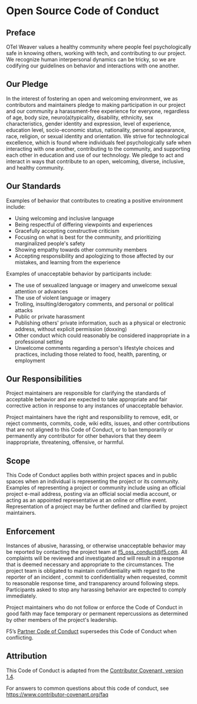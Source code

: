 # Open Source Code of Conduct

## Preface

OTel Weaver values a healthy community where people feel psychologically
safe in knowing others, working with tech, and contributing to our project.
We recognize human interpersonal dynamics can be tricky, so we are codifying
our guidelines on behavior and interactions with one another.

## Our Pledge

In the interest of fostering an open and welcoming environment, we as
contributors and maintainers pledge to making participation in our project
and our community a harassment-free experience for everyone, regardless of
age, body size, neuro(a)typicality, disability, ethnicity, sex characteristics,
gender identity and expression, level of experience, education level,
socio-economic status, nationality, personal appearance, race, religion,
or sexual identity and orientation. We strive for technological excellence,
which is found where individuals feel psychologically safe when interacting
with one another, contributing to the community, and supporting each other
in education and use of our technology. We pledge to act and interact in ways
that contribute to an open, welcoming, diverse, inclusive, and healthy
community.

## Our Standards

Examples of behavior that contributes to creating a positive environment
include:

* Using welcoming and inclusive language
* Being respectful of differing viewpoints and experiences
* Gracefully accepting constructive criticism
* Focusing on what is best for the community, and prioritizing marginalized people's safety
* Showing empathy towards other community members
* Accepting responsibility and apologizing to those affected by our mistakes, and learning from the experience

Examples of unacceptable behavior by participants include:

* The use of sexualized language or imagery and unwelcome sexual attention or
  advances
* The use of violent language or imagery
* Trolling, insulting/derogatory comments, and personal or political attacks
* Public or private harassment
* Publishing others' private information, such as a physical or electronic
  address, without explicit permission (doxxing)
* Other conduct which could reasonably be considered inappropriate in a
  professional setting
* Unwelcome comments regarding a person's lifestyle choices and practices, including those related to food, health, parenting, or employment

## Our Responsibilities

Project maintainers are responsible for clarifying the standards of acceptable
behavior and are expected to take appropriate and fair corrective action in
response to any instances of unacceptable behavior.

Project maintainers have the right and responsibility to remove, edit, or
reject comments, commits, code, wiki edits, issues, and other contributions
that are not aligned to this Code of Conduct, or to ban temporarily or
permanently any contributor for other behaviors that they deem inappropriate,
threatening, offensive, or harmful.

## Scope

This Code of Conduct applies both within project spaces and in public spaces
when an individual is representing the project or its community. Examples of
representing a project or community include using an official project e-mail
address, posting via an official social media account, or acting as an appointed
representative at an online or offline event. Representation of a project may be
further defined and clarified by project maintainers.

## Enforcement

Instances of abusive, harassing, or otherwise unacceptable behavior may be
reported by contacting the project team at <f5_oss_conduct@f5.com>. All
complaints will be reviewed and investigated and will result in a response
that is deemed necessary and appropriate to the circumstances. The project
team is obligated to maintain confidentiality with regard to the reporter
of an incident , commit to confidentiality when requested, commit to
reasonable response time, and transparency around following steps.
Participants asked to stop any harassing behavior are expected to comply
immediately.

Project maintainers who do not follow or enforce the Code of Conduct in good
faith may face temporary or permanent repercussions as determined by other
members of the project's leadership.

F5’s [Partner Code of Conduct](https://www.f5.com/pdf/customer-support/partner-code-of-conduct.pdf) supersedes this Code of Conduct when conflicting.


## Attribution
This Code of Conduct is adapted from the [Contributor Covenant, version 1.4](https://www.contributor-covenant.org/version/1/4/code-of-conduct.html).

For answers to common questions about this code of conduct,
see https://www.contributor-covenant.org/faq